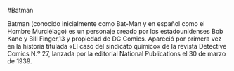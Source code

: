 #Batman

Batman (conocido inicialmente como Bat-Man y en español como el Hombre Murciélago) es un personaje creado por los estadounidenses Bob Kane y Bill Finger,13​ 
y propiedad de DC Comics. Apareció por primera vez en la historia titulada «El caso del sindicato químico» de la revista Detective Comics N.º 27, lanzada por la editorial 
National Publications el 30 de marzo de 1939.
